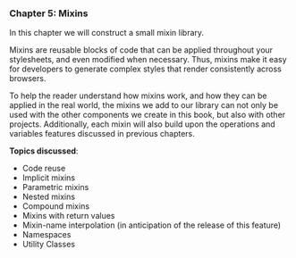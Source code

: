 ### Chapter 5: Mixins

In this chapter we will construct a small mixin library.

Mixins are reusable blocks of code that can be applied throughout your stylesheets, and even modified when necessary. Thus, mixins make it easy for developers to generate complex styles that render consistently across browsers.

To help the reader understand how mixins work, and how they can be applied in the real world, the mixins we add to our library can not only be used with the other components we create in this book, but also with other projects. Additionally, each mixin will also build upon the operations and variables features discussed in previous chapters.

**Topics discussed**:

* Code reuse
* Implicit mixins
* Parametric mixins
* Nested mixins
* Compound mixins
* Mixins with return values
* Mixin-name interpolation (in anticipation of the release of this feature)
* Namespaces
* Utility Classes